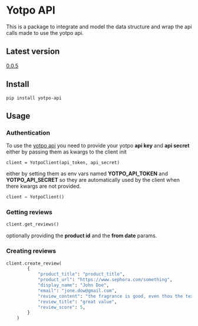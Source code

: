 # Yotpo API
This is a package to integrate and model the data
structure and wrap the api calls made to use the
yotpo api.

## Latest version
[0.0.5](https://pypi.org/project/yotpo-api/0.0.5/)

## Install
```shell
pip install yotpo-api
```
## Usage
### Authentication
To use the [yotpo api](https://apidocs.yotpo.com/reference) you need to provide
your yotpo **api key** and **api secret** either by passing them as kwargs to
the client init
```pyhton
client = YotpoClient(api_token, api_secret)
```
either by setting them as env vars named **YOTPO_API_TOKEN** and **YOTPO_API_SECRET**
so they are automatically used by the client when there kwargs are not provided.
```python
client = YotpoClient()
```
### Getting reviews
```python
client.get_reviews()
```
optionally providing the **product id** and the **from date** params.

### Creating reviews
```python
client.create_review(
        {
            "product_title": "product_title",
            "product_url": "https://www.sephora.com/something",
            "display_name": "John Doe",
            "email": "jone.dow@gmail.com",
            "review_content": "the fragrance is good, even thou the texture got worse, anyway, still great value.",
            "review_title": "great value",
            "review_score": 5,
        }
    )
```
